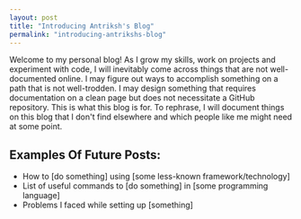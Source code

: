 ```yaml
---
layout: post
title: "Introducing Antriksh's Blog"
permalink: "introducing-antrikshs-blog"
---
```


Welcome to my personal blog! As I grow my skills, work on projects and experiment with code, I will inevitably come across things that are not well-documented online. I may figure out ways to accomplish something on a path that is not well-trodden. I may design something that requires documentation on a clean page but does not necessitate a GitHub repository. This is what this blog is for. To rephrase, I will document things on this blog that I don't find elsewhere and which people like me might need at some point.

## Examples Of Future Posts:

* How to [do something] using [some less-known framework/technology]
* List of useful commands to [do something] in [some programming language]
* Problems I faced while setting up [something]